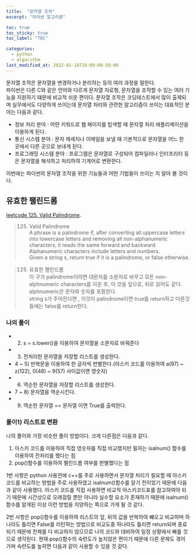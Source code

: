```yaml
---
title:  "문자열 조작"
excerpt: "파이썬 알고리즘"

toc: true
toc_sticky: true
toc_label: "TOC"

categories:
  - python
  - algorithm
last_modified_at: 2022-01-18T16:00:00-50:00
---
```

문자열 조작은 문자열을 변경하거나 분리하는 등의 여러 과정을 말한다.  
파이썬은 다른 C와 같은 언어와 다르게 문자열 자료형, 문자열을 조작할 수 있는 여러 기능을 지원하기 떄문에 비교적 쉬운 편이다.
문자열 조작은 코딩테스트에서 많이 출제되며 실무에서도 다양하게 쓰이는데 문자열 처리와 관련한 알고리즘이 쓰이는 대표적인 분야는 다음과 같다.
* 정보 처리 분야 : 어떤 키워드로 웹 페이지를 탑색할 때 문자열 처리 애플리케이션을 이용하게 된다.
* 통신 시스템 분야 : 문자 메세지나 이메일을 보낼 때 기본적으로 문자열을 어느 한 곳에서 다른 곳으로 보내게 된다.
* 프로그래밍 시스템 분야 : 프로그램은 문자열로 구성되어 컴파일러나 인터프리터 등은 문자열을 해석하고 처리하여 기계어로 변환한다.

이번에는 파이썬의 문자열 조작을 위한 기능들과 어떤 기법들이 쓰이는 지 알아 볼 것이다.

## 유효한 팰린드롬
[leetcode 125. Valid Palindrome](https://leetcode.com/problems/valid-palindrome/).
> 125) Valid Palindrome  
> A phrase is a palindrome if, after converting all uppercase letters into lowercase letters and removing all non-alphanumeric characters, it reads the same forward and backward. Alphanumeric characters include letters and numbers.  
> Given a string s, return true if it is a palindrome, or false otherwise.  

> 125) 유효한 팰린드롬  
> 이 구가 palindrome이라면 대문자를 소문자로 바꾸고 모든 non-alphnumeric characters를 지운 후, 이 것을 앞으로, 뒤로 읽어도 같다.
> alphnumeric은 문자와 숫자를 포함한다.  
> string s가 주어진다면 , 이것이 palindrome이면 true를 return하고 다른것들에는 false를 return한다.  

### 나의 풀이
<script src="https://gist.github.com/an-jiohh/e83f82ca5e4917090d8a8e973c5e9371.js"></script>

- 2) s = s.lower()을 이용하여 문자열을 소문자로 바꿔준다  
- 3) 전처리한 문자열을 저장할 리스트를 생성한다.  
- 4 ~ 5) 반복문을 이용하여 한 글자씩 판별한다.(아스키 코드를 이용하여 a(97) ~ z(122), 0(48) ~ 9(57) 사이값이면 영숫자)  
- 6) 역순한 문자열을 저장할 리스트를 생성한다.  
- 7 ~ 8) 문자열을 역순시킨다.  
- 9) 역순한 문자열 == 문자열 이면 True를 출력한다.  

### 풀이1) 리스트로 변환
<script src="https://gist.github.com/an-jiohh/4cda0ef27dbe5291b1a940e0b641f826.js"></script>

나의 풀이와 가장 비슷한 풀이 방법이다. 크게 다른점은 다음과 같다.
1. 아스키 코드를 이용하여 직접 영숫자를 직접 비교했지만 필자는 isalnum() 함수를 이용하여 전처리를 했다는 점
2. pop()함수를 이용하여 팰린드롬 여부를 판별했다는 점

1번 사항은 python 사용전에 c++를 주로 사용하면서 문자열 처리가 필요할 때 아스키코드를 비교하는 방법을 주로 사용하였고  isalnum()함수를 알기 전이었기 때문에 다음과 같이 사용했다. 아스키 코드를 직접 사용하면 비교적 아스키코드표를 참고하여야 되기 때문에 시간상으로 오래걸릴 뿐만 아니라 
실수할 요소가 존재하기 때문에 isalnum() 함수를 알게된 이상 이런 방법을 지양하는 쪽으로 가게 될 것 같다.

2번 사항은 pop()함수를 이용하여 리스트의 앞, 뒤의 값을 반복하여 뺴오고 비교하며 하나라도 틀리면 False를 리턴하는 방법으로 비교도중 하나라도 틀리면 return되며 종료되기 때문에 전체를 다 비교하지 않으므로 나의 코드와 대비하여 일정 상황에서 빠를 것으로 생각된다. 현재 pop()함수의 숙련도가 높지않은 편이기 때문에 다른 문제도 겪어가며 숙련도를 높히면 다음과 같이 사용할 수 있을 것 같다.


